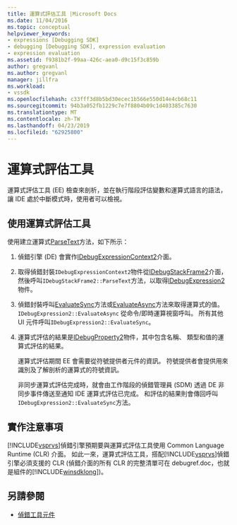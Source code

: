 ```yaml
---
title: 運算式評估工具 |Microsoft Docs
ms.date: 11/04/2016
ms.topic: conceptual
helpviewer_keywords:
- expressions [Debugging SDK]
- debugging [Debugging SDK], expression evaluation
- expression evaluation
ms.assetid: f9381b2f-99aa-426c-aea0-d9c15f3c859b
author: gregvanl
ms.author: gregvanl
manager: jillfra
ms.workload:
- vssdk
ms.openlocfilehash: c33fff3d8b5bd30ecec1b566e550d14e4cb68c11
ms.sourcegitcommit: 94b3a052fb1229c7e7f8804b09c1d403385c7630
ms.translationtype: MT
ms.contentlocale: zh-TW
ms.lasthandoff: 04/23/2019
ms.locfileid: "62925800"
---
```

# <a name="expression-evaluator"></a>運算式評估工具
運算式評估工具 (EE) 檢查來剖析，並在執行階段評估變數和運算式語言的語法，讓 IDE 處於中斷模式時，使用者可以檢視。

## <a name="use-expression-evaluators"></a>使用運算式評估工具
 使用建立運算式[ParseText](../../extensibility/debugger/reference/idebugexpressioncontext2-parsetext.md)方法，如下所示：

1. 偵錯引擎 (DE) 會實作[IDebugExpressionContext2](../../extensibility/debugger/reference/idebugexpressioncontext2.md)介面。

2. 取得偵錯封裝`IDebugExpressionContext2`物件從[IDebugStackFrame2](../../extensibility/debugger/reference/idebugstackframe2.md)介面，然後呼叫`IDebugStackFrame2::ParseText`方法，以取得[IDebugExpression2](../../extensibility/debugger/reference/idebugexpression2.md)物件。

3. 偵錯封裝呼叫[EvaluateSync](../../extensibility/debugger/reference/idebugexpression2-evaluatesync.md)方法或[EvaluateAsync](../../extensibility/debugger/reference/idebugexpression2-evaluateasync.md)方法來取得運算式的值。 `IDebugExpression2::EvaluateAsync` 從命令/即時運算視窗呼叫。 所有其他 UI 元件呼叫`IDebugExpression2::EvaluateSync`。

4. 運算式評估的結果是[IDebugProperty2](../../extensibility/debugger/reference/idebugproperty2.md)物件，其中包含名稱、 類型和值的運算式評估的結果。

   運算式評估期間 EE 會需要從符號提供者元件的資訊。 符號提供者會提供用來識別及了解剖析的運算式的符號資訊。

   非同步運算式評估完成時，就會由工作階段的偵錯管理員 (SDM) 透過 DE 非同步事件傳送至通知 IDE 運算式評估已完成。 和評估的結果則會傳回呼叫`IDebugExpression2::EvaluateSync`方法。

## <a name="implementation-notes"></a>實作注意事項
 [!INCLUDE[vsprvs](../../code-quality/includes/vsprvs_md.md)]偵錯引擎預期要與運算式評估工具使用 Common Language Runtime (CLR) 介面。 如此一來，運算式評估工具，搭配[!INCLUDE[vsprvs](../../code-quality/includes/vsprvs_md.md)]偵錯引擎必須支援的 CLR (偵錯介面的所有 CLR 的完整清單可在 debugref.doc，也就是組件的[!INCLUDE[winsdklong](../../deployment/includes/winsdklong_md.md)])。

## <a name="see-also"></a>另請參閱
- [偵錯工具元件](../../extensibility/debugger/debugger-components.md)